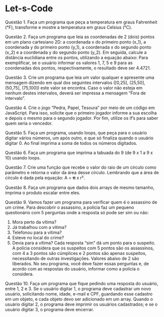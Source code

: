 # Let-s-Code

Questão 1.
Faça um programa que peça a temperatura em graus Fahrenheit (°F),
transforme e mostre a temperatura em graus Celsius (°C).

Questão 2.
Faça um programa que leia as coordenadas de 2 (dois) pontos em um
plano cartesiano 2D: a coordenada x do primeiro ponto (x_1), a coordenada y do primeiro ponto
(y_1), a coordenada x do segundo ponto (x_2) e a coordenada y do segundo ponto (y_2). Em
seguida, calcule a distância euclidiana entre os pontos, utilizando a equação abaixo:
Para exemplificar, se o usuário informar os valores 1, 7, 5 e 9 para as coordenadas dos pontos,
respectivamente, o resultado deve ser 4.4721.

Questão 3.
Crie um programa que leia um valor qualquer e apresente uma mensagem dizendo em qual
dos seguintes intervalos ([0,25], (25,50], (50,75], (75,100]) este valor se encontra. Caso o valor não
esteja em nenhum destes intervalos, deverá ser impressa a mensagem “Fora de intervalo”. 

Questão 4.
Crie o jogo “Pedra, Papel, Tesoura” por meio de um código em JavaScript.
Para isso, solicite que o primeiro jogador informe a sua escolha e depois o
mesmo para o segundo jogador. Por fim, utilize os if’s para saber quem
seria o vencedor.

Questão 5.
Faça um programa, usando loops, que peça para o usuário digitar vários
números, um após outro, e que só finaliza quando o usuário digitar 0. Ao
final imprima a soma de todos os números digitados.

Questão 6.
Faça um programa que imprima a tabuada do 9 (de 9 x 1 a 9 x 10) usando loops.

Questão 7.
Crie uma função que recebe o valor do raio de um círculo como parâmetro e retorna o valor da
área desse círculo. Lembrando que a área de círculo é dada pela equação: A = 𝛑 x r².

Questão 8.
Faça um programa que dados dois arrays de mesmo tamanho, imprima o produto escalar entre
eles.

Questão 9.
Vamos fazer um programa para verificar quem é o assassino de um
crime. Para descobrir o assassino, a polícia faz um pequeno questionário
com 5 perguntas onde a resposta só pode ser sim ou não:
1. Mora perto da vítima?
2. Já trabalhou com a vítima?
3. Telefonou para a vítima?
4. Esteve no local do crime?
5. Devia para a vítima?
Cada resposta “sim” dá um ponto para o suspeito. A polícia considera que os suspeitos com 5
pontos são os assassinos, com 4 a 3 pontos são cúmplices e 2 pontos são apenas suspeitos,
necessitando de outras investigações. Valores abaixo de 2 são liberados.
No seu programa, você deve fazer essas perguntas e, de acordo com as respostas do usuário,
informar como a polícia o considera.

Questão 10.
Faça um programa que fique pedindo uma resposta do usuário, entre 1, 2 e 3. Se o usuário digitar
1, o programa deve cadastrar um novo usuário, solicitando nome, idade, e-mail e CPF, guardando
esse cadastro em um objeto, e cada objeto devo ser adicionado em um array. Quando o usuário
digitar 2, o programa deve imprimir os usuários cadastrados; e se o usuário digitar 3, o programa
deve encerrar.
